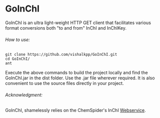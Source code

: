 GoInChI
=======

GoInChI is an ultra light-weight HTTP GET client that facilitates various format conversions both "to and from" InChI and InChIKey. 

###### How to use:

    git clone https://github.com/vishalkpp/GoInChI.git
    cd GoInChI/
    ant
  
Execute the above commands to build the project locally and find the GoInChI.jar in the dist folder. Use the .jar file wherever required. It is also convenient to use the source files directly in your project.

###### Acknowledgment:

GoInChI, shamelessly relies on the ChemSpider's InChI [Webservice](https://www.chemspider.com/InChI.asmx).
